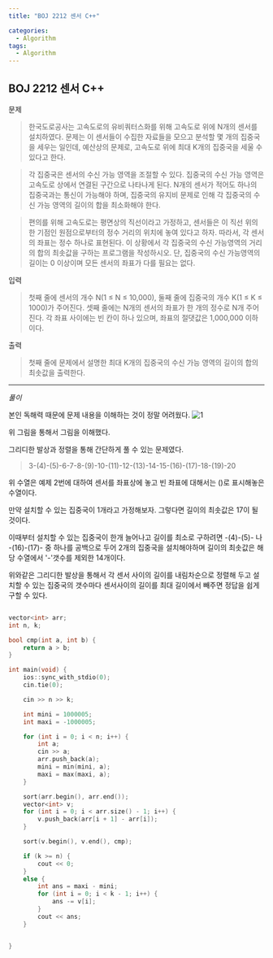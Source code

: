 ```yaml
---
title: "BOJ 2212 센서 C++"

categories:
  - Algorithm
tags:
  - Algorithm
---
```


## BOJ 2212 센서 C++

문제

> 한국도로공사는 고속도로의 유비쿼터스화를 위해 고속도로 위에 N개의 센서를 설치하였다. 문제는 이 센서들이 수집한 자료들을 모으고 분석할 몇 개의 집중국을 세우는 일인데, 예산상의 문제로, 고속도로 위에 최대 K개의 집중국을 세울 수 있다고 한다.

> 각 집중국은 센서의 수신 가능 영역을 조절할 수 있다. 집중국의 수신 가능 영역은 고속도로 상에서 연결된 구간으로 나타나게 된다. N개의 센서가 적어도 하나의 집중국과는 통신이 가능해야 하며, 집중국의 유지비 문제로 인해 각 집중국의 수신 가능 영역의 길이의 합을 최소화해야 한다.

> 편의를 위해 고속도로는 평면상의 직선이라고 가정하고, 센서들은 이 직선 위의 한 기점인 원점으로부터의 정수 거리의 위치에 놓여 있다고 하자. 따라서, 각 센서의 좌표는 정수 하나로 표현된다. 이 상황에서 각 집중국의 수신 가능영역의 거리의 합의 최솟값을 구하는 프로그램을 작성하시오. 단, 집중국의 수신 가능영역의 길이는 0 이상이며 모든 센서의 좌표가 다를 필요는 없다.

입력

> 첫째 줄에 센서의 개수 N(1 ≤ N ≤ 10,000), 둘째 줄에 집중국의 개수 K(1 ≤ K ≤ 1000)가 주어진다. 셋째 줄에는 N개의 센서의 좌표가 한 개의 정수로 N개 주어진다. 각 좌표 사이에는 빈 칸이 하나 있으며, 좌표의 절댓값은 1,000,000 이하이다.

출력

> 첫째 줄에 문제에서 설명한 최대 K개의 집중국의 수신 가능 영역의 길이의 합의 최솟값을 출력한다.

---

_풀이_

본인 독해력 때문에 문제 내용을 이해하는 것이 정말 어려웠다.
![1](https://velog.velcdn.com/images%2Fjkh9615%2Fpost%2F0c07b35e-0577-4017-bb31-182b94a17c44%2Fimage.png)

위 그림을 통해서 그림을 이해했다.

그리디한 발상과 정렬을 통해 간단하게 풀 수 있는 문제였다.

> 3-(4)-(5)-6-7-8-(9)-10-(11)-12-(13)-14-15-(16)-(17)-18-(19)-20

위 수열은 예제 2번에 대하여 센서를 좌표상에 놓고 빈 좌표에 대해서는 ()로 표시해놓은 수열이다.

만약 설치할 수 있는 집중국이 1개라고 가정해보자.
그렇다면 길이의 최솟값은 17이 될 것이다.

이때부터 설치할 수 있는 집중국이 한개 늘어나고 길이를 최소로 구하려면 -(4)-(5)- 나 -(16)-(17)- 중 하나를 공백으로 두어 2개의 집중국을 설치해야하며 길이의 최솟값은 해당 수열에서 '-'갯수를 제외한 14개이다.

위와같은 그리디한 발상을 통해서 각 센서 사이의 길이를 내림차순으로 정렬해 두고 설치할 수 있는 집중국의 갯수마다 센서사이의 길이를 최대 길이에서 빼주면 정답을 쉽게 구할 수 있다.

```c++

vector<int> arr;
int n, k;

bool cmp(int a, int b) {
    return a > b;
}

int main(void) {
    ios::sync_with_stdio(0);
    cin.tie(0);

    cin >> n >> k;

    int mini = 1000005;
    int maxi = -1000005;

    for (int i = 0; i < n; i++) {
        int a;
        cin >> a;
        arr.push_back(a);
        mini = min(mini, a);
        maxi = max(maxi, a);
    }

    sort(arr.begin(), arr.end());
    vector<int> v;
    for (int i = 0; i < arr.size() - 1; i++) {
        v.push_back(arr[i + 1] - arr[i]);
    }

    sort(v.begin(), v.end(), cmp);

    if (k >= n) {
        cout << 0;
    }
    else {
        int ans = maxi - mini;
        for (int i = 0; i < k - 1; i++) {
            ans -= v[i];
        }
        cout << ans;
    }


}

```
